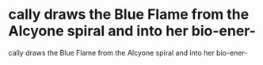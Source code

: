 # cally draws the Blue Flame from the Alcyone spiral and into her bio-ener-

cally draws the Blue Flame from the Alcyone spiral and into her bio-ener-